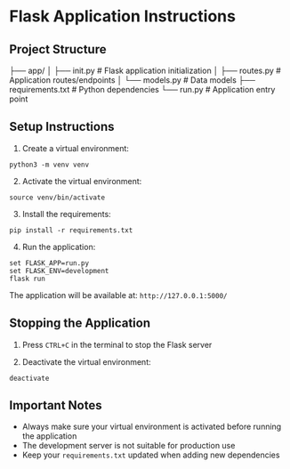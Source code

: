 # Flask Application Instructions

## Project Structure

├── app/
│ ├── init.py # Flask application initialization
│ ├── routes.py # Application routes/endpoints
│ └── models.py # Data models
├── requirements.txt # Python dependencies
└── run.py # Application entry point

## Setup Instructions

1. Create a virtual environment:

```
python3 -m venv venv
```

2. Activate the virtual environment:

```
source venv/bin/activate
```

3. Install the requirements:

```
pip install -r requirements.txt
```

4. Run the application:

```
set FLASK_APP=run.py
set FLASK_ENV=development
flask run
```

The application will be available at: `http://127.0.0.1:5000/`

## Stopping the Application

1. Press `CTRL+C` in the terminal to stop the Flask server

2. Deactivate the virtual environment:

```
deactivate
```

## Important Notes

- Always make sure your virtual environment is activated before running the application
- The development server is not suitable for production use
- Keep your `requirements.txt` updated when adding new dependencies

